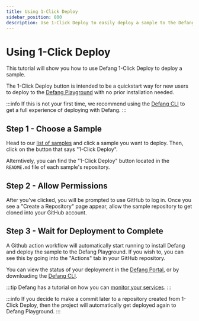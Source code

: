 ```yaml
---
title: Using 1-Click Deploy
sidebar_position: 800
description: Use 1-Click Deploy to easily deploy a sample to the Defang Playground. 
---
```


# Using 1-Click Deploy

This tutorial will show you how to use Defang 1-Click Deploy to deploy a sample. 

The 1-Click Deploy button is intended to be a quickstart way for new users to deploy to the [Defang Playground](/docs/concepts/defang-playground) with no prior installation needed. 

:::info
If this is not your first time, we recommend using the [Defang CLI](/docs/getting-started) to get a full experience of deploying with Defang. 
:::

## Step 1 - Choose a Sample
Head to our [list of samples](https://defang.io/#samples) and click a sample you want to deploy. Then, click on the button that says "1-Click Deploy".

Alterntively, you can find the "1-Click Deploy" button located in the `README.md` file of each sample's repository. 

## Step 2 - Allow Permissions

After you've clicked, you will be prompted to use GitHub to log in. Once you see a "Create a Repository" page appear, allow the sample repository to get cloned into your GitHub account. 

## Step 3 - Wait for Deployment to Complete

A Github action workflow will automatically start running to install Defang and deploy the sample to the Defang Playground. If you wish to, you can see this by going into the "Actions" tab in your GitHub repository. 

You can view the status of your deployment in the [Defang Portal](https://portal.defang.dev/), or by downloading the [Defang CLI](/docs/getting-started).  

:::tip
Defang has a tutorial on how you can [monitor your services](/docs/tutorials/monitoring-your-services). 
:::

:::info
If you decide to make a commit later to a repository created from 1-Click Deploy, then the project will automatically get deployed again to Defang Playground.
:::
